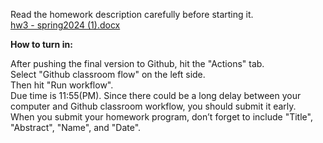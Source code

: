 Read the homework description carefully before starting it. <br>
[hw3 - spring2024 (1).docx](https://github.com/rampurgeCSUMB/hw3_C_TEMPLATE/files/14319282/hw3.-.spring2024.1.docx)





<strong>How to turn in:</strong>

After pushing the final version to Github, hit the "Actions" tab. <br>
Select "Github classroom flow" on the left side. <br>
Then hit "Run workflow". <br>
Due time is 11:55(PM). Since there could be a long delay between your computer and Github classroom workflow, you should submit it early. <br>
When you submit your homework program, don’t forget to include "Title", "Abstract", "Name", and "Date". <br>
